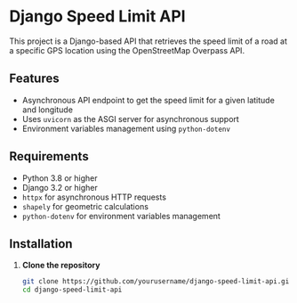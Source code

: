 # Django Speed Limit API

This project is a Django-based API that retrieves the speed limit of a road at a specific GPS location using the OpenStreetMap Overpass API.

## Features

- Asynchronous API endpoint to get the speed limit for a given latitude and longitude
- Uses `uvicorn` as the ASGI server for asynchronous support
- Environment variables management using `python-dotenv`

## Requirements

- Python 3.8 or higher
- Django 3.2 or higher
- `httpx` for asynchronous HTTP requests
- `shapely` for geometric calculations
- `python-dotenv` for environment variables management

## Installation

1. **Clone the repository**

   ```sh
   git clone https://github.com/yourusername/django-speed-limit-api.git
   cd django-speed-limit-api
